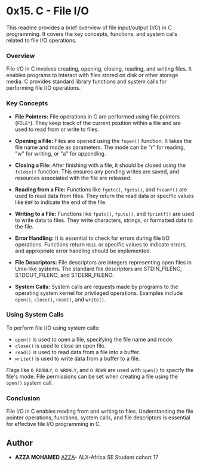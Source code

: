 # 0x15. C - File I/O

This readme provides a brief overview of file input/output (I/O) in C programming. It covers the key concepts, functions, and system calls related to file I/O operations.

### Overview
File I/O in C involves creating, opening, closing, reading, and writing files. It enables programs to interact with files stored on disk or other storage media. C provides standard library functions and system calls for performing file I/O operations.

### Key Concepts
- **File Pointers:** File operations in C are performed using file pointers (`FILE*`). They keep track of the current position within a file and are used to read from or write to files.

- **Opening a File:** Files are opened using the `fopen()` function. It takes the file name and mode as parameters. The mode can be "r" for reading, "w" for writing, or "a" for appending.

- **Closing a File:** After finishing with a file, it should be closed using the `fclose()` function. This ensures any pending writes are saved, and resources associated with the file are released.

- **Reading from a File:** Functions like `fgetc()`, `fgets()`, and `fscanf()` are used to read data from files. They return the read data or specific values like `EOF` to indicate the end of the file.

- **Writing to a File:** Functions like `fputc()`, `fputs()`, and `fprintf()` are used to write data to files. They write characters, strings, or formatted data to the file.

- **Error Handling:** It is essential to check for errors during file I/O operations. Functions return `NULL` or specific values to indicate errors, and appropriate error handling should be implemented.

- **File Descriptors:** File descriptors are integers representing open files in Unix-like systems. The standard file descriptors are STDIN_FILENO, STDOUT_FILENO, and STDERR_FILENO.

- **System Calls:** System calls are requests made by programs to the operating system kernel for privileged operations. Examples include `open()`, `close()`, `read()`, and `write()`.

### Using System Calls
To perform file I/O using system calls:
- `open()` is used to open a file, specifying the file name and mode.
- `close()` is used to close an open file.
- `read()` is used to read data from a file into a buffer.
- `write()` is used to write data from a buffer to a file.

Flags like `O_RDONLY`, `O_WRONLY`, and `O_RDWR` are used with `open()` to specify the file's mode. File permissions can be set when creating a file using the `open()` system call.

### Conclusion
File I/O in C enables reading from and writing to files. Understanding the file pointer operations, functions, system calls, and file descriptors is essential for effective file I/O programming in C.

## Author
* **AZZA MOHAMED** [AZZA](https://github.com/medazza)- ALX-Africa SE Student cohort 17